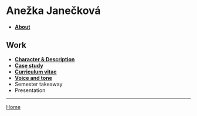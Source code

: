 # Anežka Janečková #
+ <a href="https://github.com/AnezkaJaneckova/english-for-designers/blob/main/02-intentional-aboutness/about.md">**About**</a>

## Work ##
+ <a href="https://github.com/AnezkaJaneckova/english-for-designers/blob/main/01-character-description/character-description.md">**Character & Description**</a>
+ <a href="https://github.com/AnezkaJaneckova/english-for-designers/blob/main/02-intentional-aboutness/case-study.md">**Case study**</a>
+ <a href="https://github.com/AnezkaJaneckova/english-for-designers/blob/main/03-curriculum-vitae/curriculum-vitae.md">**Curriculum vitae**</a>
+ <a href="https://github.com/AnezkaJaneckova/english-for-designers/blob/main/04-voice-tone/04-chapter-IV.md">**Voice and tone**</a>
+ Semester takeaway
+ Presentation

---
<a href="https://github.com/AnezkaJaneckova/english-for-designers">Home</a>

